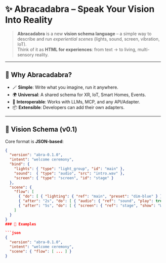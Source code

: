 # ✨ Abracadabra – Speak Your Vision Into Reality  

> **Abracadabra** is a new **vision schema language** – a simple way to describe and run *experiential scenes* (lights, sound, screen, vibration, IoT).  
> Think of it as **HTML for experiences**: from text → to living, multi-sensory reality.  

---

## 🌟 Why Abracadabra?
- 🪄 **Simple**: Write what you imagine, run it anywhere.  
- 🌍 **Universal**: A shared schema for XR, IoT, Smart Homes, Events.  
- 🔌 **Interoperable**: Works with LLMs, MCP, and any API/Adapter.  
- 📦 **Extensible**: Developers can add their own adapters.  

---

## 📜 Vision Schema (v0.1)
Core format is **JSON-based**:

```json
{
  "version": "abra-0.1.0",
  "intent": "welcome ceremony",
  "bind": {
    "lights": { "type": "light_group", "id": "main" },
    "sound":  { "type": "audio", "src": "intro.wav" },
    "screen": { "type": "screen", "id": "stage" }
  },
  "scene": {
    "flow": [
      { "do": [ { "lighting": { "ref": "main", "preset": "dim-blue" } } ] },
      { "after": "2s", "do": [ { "audio": { "ref": "sound", "play": true } } ] },
      { "after": "5s", "do": [ { "screen": { "ref": "stage", "show": "WELCOME" } } ] }
    ]
  }
}
### 🌟 Examples

```json
{
  "version": "abra-0.1.0",
  "intent": "welcome ceremony",
  "scene": { "flow": [ ... ] }
}
